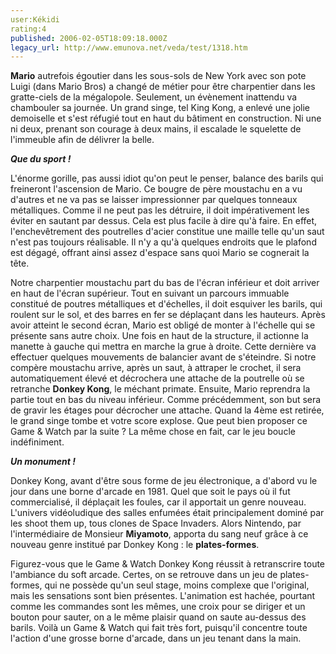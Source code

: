 ```yaml
---
user:Kékidi
rating:4
published: 2006-02-05T18:09:18.000Z
legacy_url: http://www.emunova.net/veda/test/1318.htm
---
```

**Mario** autrefois égoutier dans les sous-sols de New York avec son pote Luigi (dans Mario Bros) a changé de métier pour être charpentier dans les gratte-ciels de la mégalopole. Seulement, un évènement inattendu va chambouler sa journée. Un grand singe, tel King Kong, a enlevé une jolie demoiselle et s'est réfugié tout en haut du bâtiment en construction. Ni une ni deux, prenant son courage à deux mains, il escalade le squelette de l'immeuble afin de délivrer la belle.  

  

_**Que du sport !**_  

  

L'énorme gorille, pas aussi idiot qu'on peut le penser, balance des barils qui freineront l'ascension de Mario. Ce bougre de père moustachu en a vu d'autres et ne va pas se laisser impressionner par quelques tonneaux métalliques. Comme il ne peut pas les détruire, il doit impérativement les éviter en sautant par dessus. Cela est plus facile à dire qu'à faire. En effet, l'enchevêtrement des poutrelles d'acier constitue une maille telle qu'un saut n'est pas toujours réalisable. Il n'y a qu'à quelques endroits que le plafond est dégagé, offrant ainsi assez d'espace sans quoi Mario se cognerait la tête.  

  

Notre charpentier moustachu part du bas de l'écran inférieur et doit arriver en haut de l'écran supérieur. Tout en suivant un parcours immuable constitué de poutres métalliques et d'échelles, il doit esquiver les barils, qui roulent sur le sol, et des barres en fer se déplaçant dans les hauteurs. Après avoir atteint le second écran, Mario est obligé de monter à l'échelle qui se présente sans autre choix. Une fois en haut de la structure, il actionne la manette à gauche qui mettra en marche la grue à droite. Cette dernière va effectuer quelques mouvements de balancier avant de s'éteindre. Si notre compère moustachu arrive, après un saut, à attraper le crochet, il sera automatiquement élevé et décrochera une attache de la poutrelle où se retranche **Donkey Kong**, le méchant primate. Ensuite, Mario reprendra la partie tout en bas du niveau inférieur. Comme précédemment, son but sera de gravir les étages pour décrocher une attache. Quand la 4ème est retirée, le grand singe tombe et votre score explose. Que peut bien proposer ce Game & Watch par la suite ? La même chose en fait, car le jeu boucle indéfiniment.  

  

_**Un monument !**_  

  

Donkey Kong, avant d'être sous forme de jeu électronique, a d'abord vu le jour dans une borne d'arcade en 1981\. Quel que soit le pays où il fut commercialisé, il déplaçait les foules, car il apportait un genre nouveau. L'univers vidéoludique des salles enfumées était principalement dominé par les shoot them up, tous clones de Space Invaders. Alors Nintendo, par l'intermédiaire de Monsieur **Miyamoto**, apporta du sang neuf grâce à ce nouveau genre institué par Donkey Kong : le **plates-formes**.  

  

Figurez-vous que le Game & Watch Donkey Kong réussit à retranscrire toute l'ambiance du soft arcade. Certes, on se retrouve dans un jeu de plates-formes, qui ne possède qu'un seul stage, moins complexe que l'original, mais les sensations sont bien présentes. L'animation est hachée, pourtant comme les commandes sont les mêmes, une croix pour se diriger et un bouton pour sauter, on a le même plaisir quand on saute au-dessus des barils. Voilà un Game & Watch qui fait très fort, puisqu'il concentre toute l'action d'une grosse borne d'arcade, dans un jeu tenant dans la main.